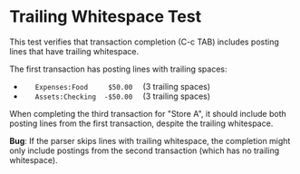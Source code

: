# Trailing Whitespace Test

This test verifies that transaction completion (C-c TAB) includes posting lines that have trailing whitespace.

The first transaction has posting lines with trailing spaces:
- `    Expenses:Food     $50.00   ` (3 trailing spaces)
- `    Assets:Checking  -$50.00   ` (3 trailing spaces)

When completing the third transaction for "Store A", it should include both posting lines from the first transaction, despite the trailing whitespace.

**Bug**: If the parser skips lines with trailing whitespace, the completion might only include postings from the second transaction (which has no trailing whitespace).